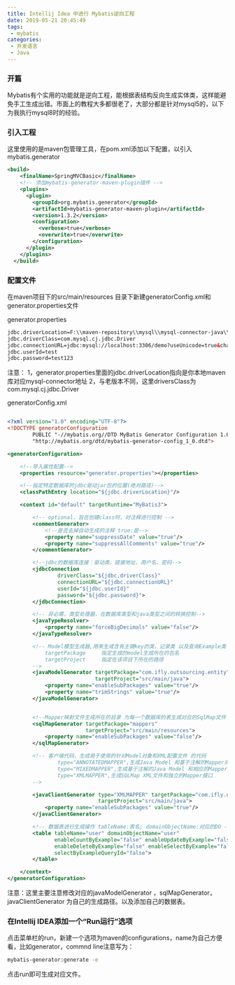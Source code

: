 ```yaml
---
title: Intellij Idea 中进行 Mybatis逆向工程
date: 2019-05-21 20:45:49
tags:
 - mybatis
categories:
 - 开发语言
 - Java
---
```


### 开篇

Mybatis有个实用的功能就是逆向工程，能根据表结构反向生成实体类，这样能避免手工生成出错。市面上的教程大多都很老了，大部分都是针对mysql5的，以下为我执行mysql8时的经验。

### 引入工程

这里使用的是maven包管理工具，在pom.xml添加以下配置，以引入mybatis.generator

```xml
<build>
    <finalName>SpringMVCBasic</finalName>
    <!-- 添加mybatis-generator-maven-plugin插件 -->
    <plugins>
      <plugin>
        <groupId>org.mybatis.generator</groupId>
        <artifactId>mybatis-generator-maven-plugin</artifactId>
        <version>1.3.2</version>
        <configuration>
          <verbose>true</verbose>
          <overwrite>true</overwrite>
        </configuration>
      </plugin>
    </plugins>
  </build>
```
### 配置文件

在maven项目下的src/main/resources 目录下新建generatorConfig.xml和generator.properties文件

generator.properties

```xml
jdbc.driverLocation=F:\\maven-repository\\mysql\\mysql-connector-java\\8.0.16\\mysql-connector-java-8.0.16.jar
jdbc.driverClass=com.mysql.cj.jdbc.Driver
jdbc.connectionURL=jdbc:mysql://localhost:3306/demo?useUnicode=true&characterEncoding=utf-8
jdbc.userId=test
jdbc.password=test123
```
注意：
1，generator.properties里面的jdbc.driverLocation指向是你本地maven库对应mysql-connector地址
2，与老版本不同，这里driversClass为com.mysql.cj.jdbc.Driver

generatorConfig.xml

```xml

<?xml version="1.0" encoding="UTF-8"?>
<!DOCTYPE generatorConfiguration
        PUBLIC "-//mybatis.org//DTD MyBatis Generator Configuration 1.0//EN"
        "http://mybatis.org/dtd/mybatis-generator-config_1_0.dtd">

<generatorConfiguration>

    <!--导入属性配置-->
    <properties resource="generator.properties"></properties>

    <!--指定特定数据库的jdbc驱动jar包的位置(绝对路径)-->
    <classPathEntry location="${jdbc.driverLocation}"/>

    <context id="default" targetRuntime="MyBatis3">

        <!-- optional，旨在创建class时，对注释进行控制 -->
        <commentGenerator>
            <!--是否去掉自动生成的注释 true:是-->
            <property name="suppressDate" value="true"/>
            <property name="suppressAllComments" value="true"/>
        </commentGenerator>

        <!--jdbc的数据库连接：驱动类、链接地址、用户名、密码-->
        <jdbcConnection
                driverClass="${jdbc.driverClass}"
                connectionURL="${jdbc.connectionURL}"
                userId="${jdbc.userId}"
                password="${jdbc.password}">
        </jdbcConnection>

        <!-- 非必需，类型处理器，在数据库类型和java类型之间的转换控制-->
        <javaTypeResolver>
            <property name="forceBigDecimals" value="false"/>
        </javaTypeResolver>

        <!-- Model模型生成器,用来生成含有主键key的类，记录类 以及查询Example类
            targetPackage     指定生成的model生成所在的包名
            targetProject     指定在该项目下所在的路径
        -->
        <javaModelGenerator targetPackage="com.ifly.outsourcing.entity"
                            targetProject="src/main/java">
            <property name="enableSubPackages" value="true"/>
            <property name="trimStrings" value="true"/>
        </javaModelGenerator>


        <!--Mapper映射文件生成所在的目录 为每一个数据库的表生成对应的SqlMap文件 -->
        <sqlMapGenerator targetPackage="mappers"
                         targetProject="src/main/resources">
            <property name="enableSubPackages" value="false"/>
        </sqlMapGenerator>

        <!-- 客户端代码，生成易于使用的针对Model对象和XML配置文件 的代码
                type="ANNOTATEDMAPPER",生成Java Model 和基于注解的Mapper对象
                type="MIXEDMAPPER",生成基于注解的Java Model 和相应的Mapper对象
                type="XMLMAPPER",生成SQLMap XML文件和独立的Mapper接口
        -->

        <javaClientGenerator type="XMLMAPPER" targetPackage="com.ifly.outsourcing.dao"
                             targetProject="src/main/java">
            <property name="enableSubPackages" value="true"/>
        </javaClientGenerator>

        <!-- 数据表进行生成操作 tableName:表名; domainObjectName:对应的DO -->
        <table tableName="user" domainObjectName="user"
               enableCountByExample="false" enableUpdateByExample="false"
               enableDeleteByExample="false" enableSelectByExample="false"
               selectByExampleQueryId="false">
        </table>

    </context>
</generatorConfiguration>

```

注意：这里主要注意修改对应的javaModelGenerator ，sqlMapGenerator，javaClientGenerator 为自己的生成路径。以及添加自己的数据表。

### 在Intellij IDEA添加一个“Run运行”选项

点击菜单栏的run，新建一个选项为maven的configurations，name为自己方便看，比如generator，commnd line注意写为：

```bash
mybatis-generator:generate -e
```

点击run即可生成对应文件。
